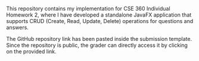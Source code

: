 This repository contains my implementation for CSE 360 Individual Homework 2, where I have developed a standalone JavaFX application that supports CRUD (Create, Read, Update, Delete) operations for questions and answers.

The GitHub repository link has been pasted inside the submission template. Since the repository is public, the grader can directly access it by clicking on the provided link.
